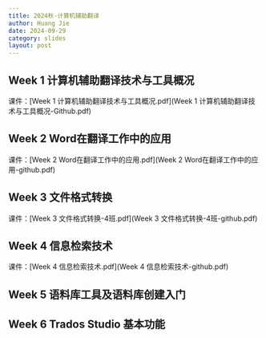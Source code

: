 ```yaml
---
title: 2024秋-计算机辅助翻译
author: Huang Jie
date: 2024-09-29
category: slides
layout: post
---
```



## Week 1 计算机辅助翻译技术与工具概况

课件：[Week 1 计算机辅助翻译技术与工具概况.pdf](Week 1 计算机辅助翻译技术与工具概况-Github.pdf)

## Week 2 Word在翻译工作中的应用

课件：[Week 2 Word在翻译工作中的应用.pdf](Week 2 Word在翻译工作中的应用-github.pdf)

## Week 3 文件格式转换

课件：[Week 3 文件格式转换-4班.pdf](Week 3 文件格式转换-4班-github.pdf)

## Week 4 信息检索技术

课件：[Week 4 信息检索技术.pdf](Week 4 信息检索技术-github.pdf)

## Week 5 语料库工具及语料库创建入门

## Week 6 Trados Studio 基本功能
